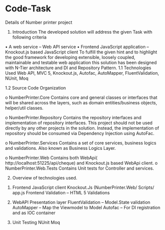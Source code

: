 # Code-Task

Details of Number printer project 
1.	Introduction
The developed solution will address the given Task with following criteria

•	A web service – Web API service 
•	Frontend JavaScript application – Knockout.js based JavaScript client 
             To fulfill the given hint and to highlight the good framework for developing extensible, loosely coupled, maintainable and testable web application this solution has been designed with N-Tier architecture and DI and Repository Pattern.
              1.1 Technologies Used 
               Web API, MVC 5, Knockout.js, Autofac, AutoMapper, FluentValidation, NUnit, Moq

1.2	Source Code Organization

 
o	NumberPrinter.Core
Contains core and general classes or interfaces that will be shared across the layers, such as domain entities/business objects, helper/util classes.

o	NumberPrinter.Repository
Contains the repository interfaces and implementation of repository interfaces. This project should not be used directly by any other projects in the solution. Instead, the implementation of repository should be consumed via Dependency Injection using AutoFac.

o	NumberPrinter.Services
Contains a set of core services, business logics and validations. Also known as Business Logics   Layer.

o	NumberPrinter.Web
Contains both WebApi( http://localhost:51225/api/cheque) and Knockout.js based WebApi client.
o	NumberPrinter.Web.Tests
Contains Unit tests for Controller and services.

                  
2.	Overview of technologies used.

1)	Frontend JavaScript client
Knockout.Js (NumberPrinter.Web/ Scripts/ app.js
                      Frontend Validation – HTML 5 Validations
2)	WebAPI Presentation layer
FluentValidation – Model.State validation
AutoMapper – Map the Viewmodel to Model 
Autofac – For DI registration and as IOC container

3)	Unit Testing
NUnit
Moq
